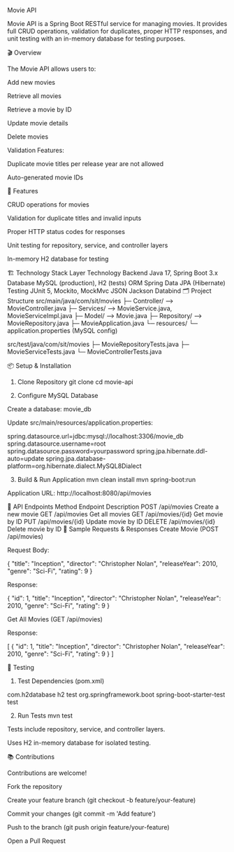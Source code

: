 
Movie API

Movie API is a Spring Boot RESTful service for managing movies. It provides full CRUD operations, validation for duplicates, proper HTTP responses, and unit testing with an in-memory database for testing purposes.

🎬 Overview

The Movie API allows users to:

Add new movies

Retrieve all movies

Retrieve a movie by ID

Update movie details

Delete movies

Validation Features:

Duplicate movie titles per release year are not allowed

Auto-generated movie IDs

🚀 Features

CRUD operations for movies

Validation for duplicate titles and invalid inputs

Proper HTTP status codes for responses

Unit testing for repository, service, and controller layers

In-memory H2 database for testing

🏗️ Technology Stack
Layer	Technology
Backend	Java 17, Spring Boot 3.x
Database	MySQL (production), H2 (tests)
ORM	Spring Data JPA (Hibernate)
Testing	JUnit 5, Mockito, MockMvc
JSON	Jackson Databind
🗂️ Project Structure
src/main/java/com/sit/movies
├─ Controller/      --> MovieController.java
├─ Services/        --> MovieService.java, MovieServiceImpl.java
├─ Model/           --> Movie.java
├─ Repository/      --> MovieRepository.java
├─ MovieApplication.java
└─ resources/
   └─ application.properties (MySQL config)

src/test/java/com/sit/movies
├─ MovieRepositoryTests.java
├─ MovieServiceTests.java
└─ MovieControllerTests.java

📦 Setup & Installation
1. Clone Repository
git clone <your-repo-url>
cd movie-api

2. Configure MySQL Database

Create a database: movie_db

Update src/main/resources/application.properties:

spring.datasource.url=jdbc:mysql://localhost:3306/movie_db
spring.datasource.username=root
spring.datasource.password=yourpassword
spring.jpa.hibernate.ddl-auto=update
spring.jpa.database-platform=org.hibernate.dialect.MySQL8Dialect

3. Build & Run Application
mvn clean install
mvn spring-boot:run


Application URL: http://localhost:8080/api/movies

📡 API Endpoints
Method	Endpoint	Description
POST	/api/movies	Create a new movie
GET	/api/movies	Get all movies
GET	/api/movies/{id}	Get movie by ID
PUT	/api/movies/{id}	Update movie by ID
DELETE	/api/movies/{id}	Delete movie by ID
📝 Sample Requests & Responses
Create Movie (POST /api/movies)

Request Body:

{
  "title": "Inception",
  "director": "Christopher Nolan",
  "releaseYear": 2010,
  "genre": "Sci-Fi",
  "rating": 9
}


Response:

{
  "id": 1,
  "title": "Inception",
  "director": "Christopher Nolan",
  "releaseYear": 2010,
  "genre": "Sci-Fi",
  "rating": 9
}

Get All Movies (GET /api/movies)

Response:

[
  {
    "id": 1,
    "title": "Inception",
    "director": "Christopher Nolan",
    "releaseYear": 2010,
    "genre": "Sci-Fi",
    "rating": 9
  }
]

🧪 Testing
1. Test Dependencies (pom.xml)
<dependency>
    <groupId>com.h2database</groupId>
    <artifactId>h2</artifactId>
    <scope>test</scope>
</dependency>

<dependency>
    <groupId>org.springframework.boot</groupId>
    <artifactId>spring-boot-starter-test</artifactId>
    <scope>test</scope>
</dependency>

2. Run Tests
mvn test


Tests include repository, service, and controller layers.

Uses H2 in-memory database for isolated testing.

📚 Contributions

Contributions are welcome!

Fork the repository

Create your feature branch (git checkout -b feature/your-feature)

Commit your changes (git commit -m 'Add feature')

Push to the branch (git push origin feature/your-feature)

Open a Pull Request
